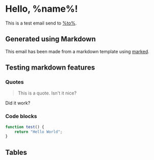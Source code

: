 Hello, %name%!
==============

This is a test email send to [%to%](mailto:%to%).

Generated using Markdown
------------------------

This email has been made from a markdown template using 
[marked](https://github.com/chjj/marked).

Testing markdown features
-------------------------

### Quotes

> This is a quote.
> Isn't it nice?

Did it work?

### Code blocks

```javascript
function test() {
	return "Hello World";
}
```

## Tables



